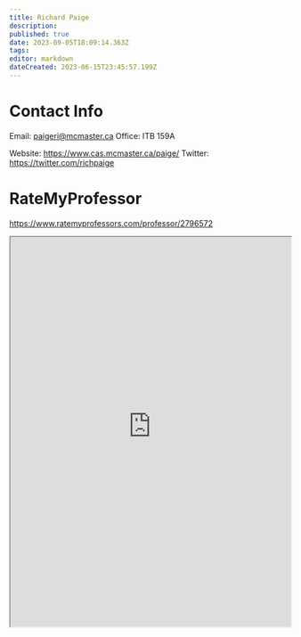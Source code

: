```yaml
---
title: Richard Paige
description: 
published: true
date: 2023-09-05T18:09:14.363Z
tags: 
editor: markdown
dateCreated: 2023-06-15T23:45:57.199Z
---
```


# Contact Info
Email: paigeri@mcmaster.ca
Office: ITB 159A

Website: https://www.cas.mcmaster.ca/paige/
Twitter: https://twitter.com/richpaige

# RateMyProfessor
https://www.ratemyprofessors.com/professor/2796572
<iframe src="https://www.ratemyprofessors.com/professor/2796572" title="RateMyProfessors" width=100% height=700px />